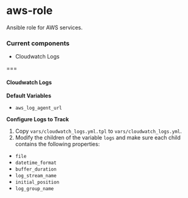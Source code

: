 # aws-role
Ansible role for AWS services.

### Current components ###
- Cloudwatch Logs

===

#### Cloudwatch Logs ####
**Default Variables**
- `aws_log_agent_url`

**Configure Logs to Track**

1. Copy `vars/cloudwatch_logs.yml.tpl` to `vars/cloudwatch_logs.yml`.
2. Modify the children of the variable `logs` and make sure each child contains the following properties:
  - `file`
  - `datetime_format`
  - `buffer_duration`
  - `log_stream_name`
  - `initial_position`
  - `log_group_name`
